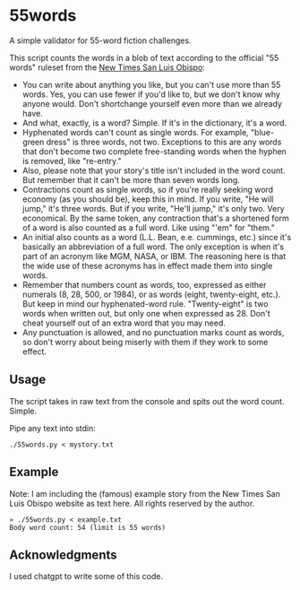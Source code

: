 # 55words
A simple validator for 55-word fiction challenges.

This script counts the words in a blob of text according to the official "55 words" ruleset from the [New Times San Luis Obispo](https://www.newtimesslo.com/sanluisobispo/55FictionHowtoEnter/Page):

* You can write about anything you like, but you can't use more than 55 words. Yes, you can use fewer if you'd like to, but we don't know why anyone would. Don't shortchange yourself even more than we already have.
* And what, exactly, is a word? Simple. If it's in the dictionary, it's a word.
* Hyphenated words can't count as single words. For example, "blue-green dress" is three words, not two. Exceptions to this are any words that don't become two complete free-standing words when the hyphen is removed, like "re-entry."
* Also, please note that your story's title isn't included in the word count. But remember that it can't be more than seven words long.
* Contractions count as single words, so if you're really seeking word economy (as you should be), keep this in mind. If you write, "He will jump," it's three words. But if you write, "He'll jump," it's only two. Very economical. By the same token, any contraction that's a shortened form of a word is also counted as a full word. Like using "'em" for "them."
*  An initial also counts as a word (L.L. Bean, e.e. cummings, etc.) since it's basically an abbreviation of a full word. The only exception is when it's part of an acronym like MGM, NASA, or IBM. The reasoning here is that the wide use of these acronyms has in effect made them into single words.
*  Remember that numbers count as words, too, expressed as either numerals (8, 28, 500, or 1984), or as words (eight, twenty-eight, etc.). But keep in mind our hyphenated-word rule. "Twenty-eight" is two words when written out, but only one when expressed as 28. Don't cheat yourself out of an extra word that you may need.
*  Any punctuation is allowed, and no punctuation marks count as words, so don't worry about being miserly with them if they work to some effect.

## Usage
The script takes in raw text from the console and spits out the word count. Simple.

Pipe any text into stdin:

`./55words.py < mystory.txt`

## Example
Note: I am including the (famous) example story from the New Times San Luis Obispo website as text here. All rights reserved by the author.

```
» ./55words.py < example.txt
Body word count: 54 (limit is 55 words)
```

## Acknowledgments
I used chatgpt to write some of this code.
